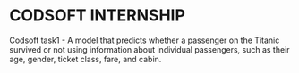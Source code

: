 # CODSOFT INTERNSHIP
Codsoft task1 - A model that predicts whether a passenger on the Titanic survived or not using information about individual passengers, such as their age, gender, ticket class, fare, and cabin.
